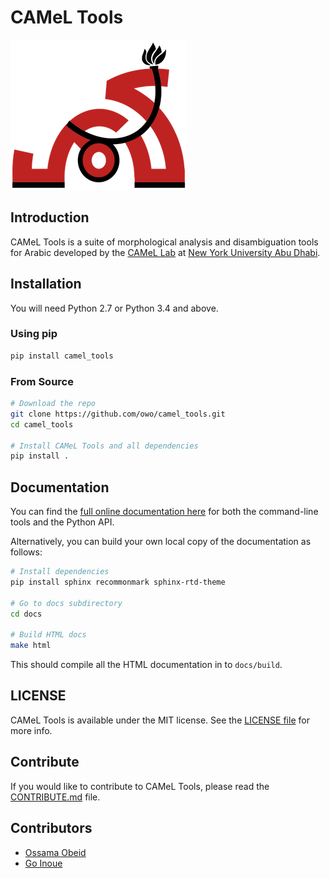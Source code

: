 # CAMeL Tools

![alt text](camel_logo.png "CAMeL logo")

## Introduction

CAMeL Tools is a suite of morphological analysis and disambiguation tools for
Arabic developed by the
[CAMeL Lab](https://nyuad.nyu.edu/en/research/faculty-research/camel-lab.html)
at [New York University Abu Dhabi](http://nyuad.nyu.edu/).

## Installation

You will need Python 2.7 or Python 3.4 and above.

### Using pip

```bash
pip install camel_tools
```

### From Source

```bash
# Download the repo
git clone https://github.com/owo/camel_tools.git
cd camel_tools

# Install CAMeL Tools and all dependencies
pip install .
```

## Documentation

You can find the [full online documentation here](/#) for both the
command-line tools and the Python API.

Alternatively, you can build your own local copy of the documentation as
follows:

```bash
# Install dependencies
pip install sphinx recommonmark sphinx-rtd-theme

# Go to docs subdirectory
cd docs

# Build HTML docs
make html
```

This should compile all the HTML documentation in to `docs/build`.

## LICENSE

CAMeL Tools is available under the MIT license.
See the [LICENSE file](./LICENSE) for more info.

## Contribute

If you would like to contribute to CAMeL Tools, please read the
[CONTRIBUTE.md](./CONTRIBUTING.md) file.

## Contributors

- [Ossama Obeid](https://github.com/owo)
- [Go Inoue](https://github.com/go-inoue)
